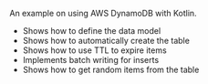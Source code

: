 An example on using AWS DynamoDB with Kotlin.

- Shows how to define the data model
- Shows how to automatically create the table
- Shows how to use TTL to expire items
- Implements batch writing for inserts
- Shows how to get random items from the table